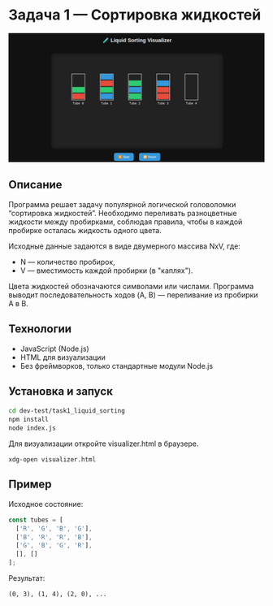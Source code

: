 # Задача 1 — Сортировка жидкостей

![Part_1](/images/Liquid_Sorting.png)
## Описание
Программа решает задачу популярной логической головоломки “сортировка жидкостей”.
Необходимо переливать разноцветные жидкости между пробирками, соблюдая правила, чтобы в каждой пробирке осталась жидкость одного цвета.

Исходные данные задаются в виде двумерного массива NxV, где:
- N — количество пробирок,
- V — вместимость каждой пробирки (в "каплях").

Цвета жидкостей обозначаются символами или числами.
Программа выводит последовательность ходов (A, B) — переливание из пробирки A в B.

## Технологии
- JavaScript (Node.js)
- HTML для визуализации
- Без фреймворков, только стандартные модули Node.js

## Установка и запуск
```bash
cd dev-test/task1_liquid_sorting
npm install
node index.js
```
Для визуализации откройте visualizer.html в браузере.
```
xdg-open visualizer.html
```
## Пример
Исходное состояние:
```js
const tubes = [
  ['R', 'G', 'B', 'G'],
  ['B', 'R', 'R', 'B'],
  ['G', 'B', 'G', 'R'],
  [], []
];
```
Результат:
```
(0, 3), (1, 4), (2, 0), ...
```



